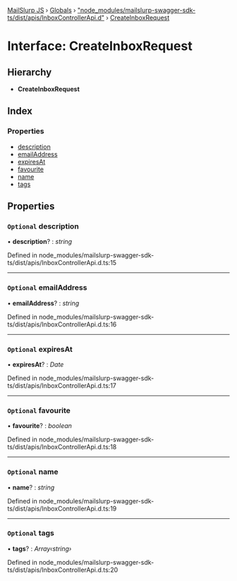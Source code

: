 [MailSlurp JS](../README.md) › [Globals](../globals.md) › ["node_modules/mailslurp-swagger-sdk-ts/dist/apis/InboxControllerApi.d"](../modules/_node_modules_mailslurp_swagger_sdk_ts_dist_apis_inboxcontrollerapi_d_.md) › [CreateInboxRequest](_node_modules_mailslurp_swagger_sdk_ts_dist_apis_inboxcontrollerapi_d_.createinboxrequest.md)

# Interface: CreateInboxRequest

## Hierarchy

* **CreateInboxRequest**

## Index

### Properties

* [description](_node_modules_mailslurp_swagger_sdk_ts_dist_apis_inboxcontrollerapi_d_.createinboxrequest.md#optional-description)
* [emailAddress](_node_modules_mailslurp_swagger_sdk_ts_dist_apis_inboxcontrollerapi_d_.createinboxrequest.md#optional-emailaddress)
* [expiresAt](_node_modules_mailslurp_swagger_sdk_ts_dist_apis_inboxcontrollerapi_d_.createinboxrequest.md#optional-expiresat)
* [favourite](_node_modules_mailslurp_swagger_sdk_ts_dist_apis_inboxcontrollerapi_d_.createinboxrequest.md#optional-favourite)
* [name](_node_modules_mailslurp_swagger_sdk_ts_dist_apis_inboxcontrollerapi_d_.createinboxrequest.md#optional-name)
* [tags](_node_modules_mailslurp_swagger_sdk_ts_dist_apis_inboxcontrollerapi_d_.createinboxrequest.md#optional-tags)

## Properties

### `Optional` description

• **description**? : *string*

Defined in node_modules/mailslurp-swagger-sdk-ts/dist/apis/InboxControllerApi.d.ts:15

___

### `Optional` emailAddress

• **emailAddress**? : *string*

Defined in node_modules/mailslurp-swagger-sdk-ts/dist/apis/InboxControllerApi.d.ts:16

___

### `Optional` expiresAt

• **expiresAt**? : *Date*

Defined in node_modules/mailslurp-swagger-sdk-ts/dist/apis/InboxControllerApi.d.ts:17

___

### `Optional` favourite

• **favourite**? : *boolean*

Defined in node_modules/mailslurp-swagger-sdk-ts/dist/apis/InboxControllerApi.d.ts:18

___

### `Optional` name

• **name**? : *string*

Defined in node_modules/mailslurp-swagger-sdk-ts/dist/apis/InboxControllerApi.d.ts:19

___

### `Optional` tags

• **tags**? : *Array‹string›*

Defined in node_modules/mailslurp-swagger-sdk-ts/dist/apis/InboxControllerApi.d.ts:20
